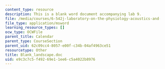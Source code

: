 ```yaml
---
content_type: resource
description: This is a blank word document accompanying lab 9.
file: /media/courses/6-542j-laboratory-on-the-physiology-acoustics-and-perception-of-speech-fall-2005/e9c3c7c5f49269e11ee6c5a4022b8976_Blank_landscape.doc
file_type: application/msword
learning_resource_types: []
ocw_type: OCWFile
parent_title: Calendar
parent_type: CourseSection
parent_uid: 62c09cc4-8057-e00f-c34b-04af4963ce51
resourcetype: Other
title: Blank_landscape.doc
uid: e9c3c7c5-f492-69e1-1ee6-c5a4022b8976
---
```

